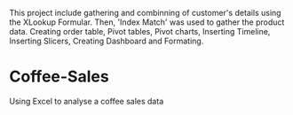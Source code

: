 This project include gathering and combinning of customer's details using the XLookup Formular. Then, 'Index Match' was used to gather the product data. Creating order table, Pivot tables, 
Pivot charts, Inserting Timeline, Inserting Slicers, Creating Dashboard and Formating.
# Coffee-Sales
Using Excel to analyse a coffee sales data 
